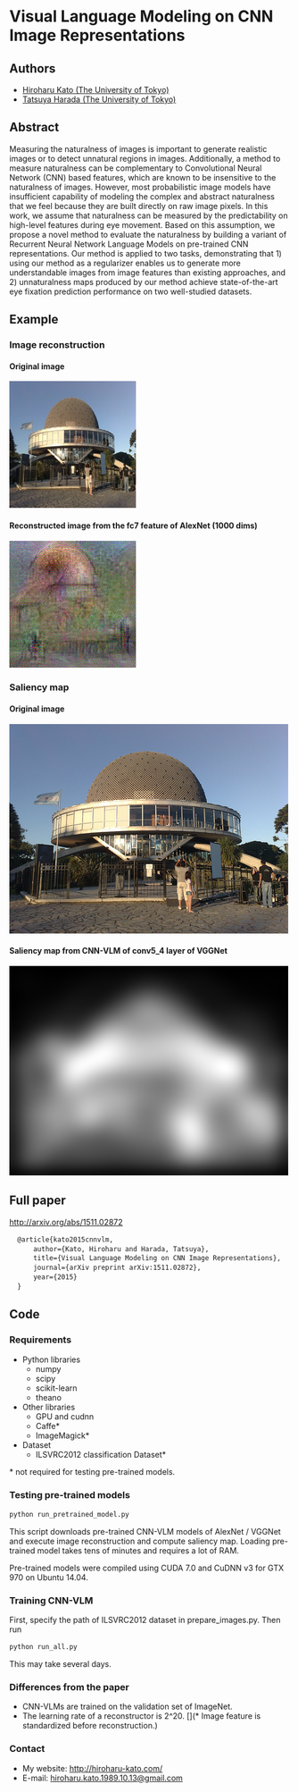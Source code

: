 # Visual Language Modeling on CNN Image Representations

## Authors
* [Hiroharu Kato (The University of Tokyo)](http://hiroharu-kato.com/)
* [Tatsuya Harada (The University of Tokyo)](http://www.isi.imi.i.u-tokyo.ac.jp/~harada/)

## Abstract
  Measuring the naturalness of images is important to generate realistic images or to detect unnatural regions in images. Additionally, a method to measure naturalness can be complementary to Convolutional Neural Network (CNN) based features, which are known to be insensitive to the naturalness of images. However, most probabilistic image models have insufficient capability of modeling the complex and abstract naturalness that we feel because they are built directly on raw image pixels. In this work, we assume that naturalness can be measured by the predictability on high-level features during eye movement. Based on this assumption, we propose a novel method to evaluate the naturalness by building a variant of Recurrent Neural Network Language Models on pre-trained CNN representations. Our method is applied to two tasks, demonstrating that 1) using our method as a regularizer enables us to generate more understandable images from image features than existing approaches, and 2) unnaturalness maps produced by our method achieve state-of-the-art eye fixation prediction performance on two well-studied datasets.

## Example

### Image reconstruction

#### Original image
![Original image](./testdata/024_227.png)

#### Reconstructed image from the fc7 feature of AlexNet (1000 dims)
![Reconstructed image](./testdata/reconstructed.png)


### Saliency map

#### Original image
![Original image](./testdata/024.jpg)

#### Saliency map from CNN-VLM of conv5_4 layer of VGGNet
![Saliency map](./testdata/saliency_map.png)

## Full paper
  http://arxiv.org/abs/1511.02872

```tex
  @article{kato2015cnnvlm,
      author={Kato, Hiroharu and Harada, Tatsuya},
      title={Visual Language Modeling on CNN Image Representations},
      journal={arXiv preprint arXiv:1511.02872},
      year={2015}
  }
```

## Code

### Requirements
  * Python libraries
    * numpy
    * scipy
    * scikit-learn
    * theano
  * Other libraries
    * GPU and cudnn
    * Caffe\*
    * ImageMagick\*
  * Dataset
    * ILSVRC2012 classification Dataset\*

\* not required for testing pre-trained models.

### Testing pre-trained models
```bash
python run_pretrained_model.py
```
This script downloads pre-trained CNN-VLM models of AlexNet / VGGNet and execute image reconstruction and compute saliency map. Loading pre-trained model takes tens of minutes and requires a lot of RAM.

Pre-trained models were compiled using CUDA 7.0 and CuDNN v3 for GTX 970 on Ubuntu 14.04.

### Training CNN-VLM
First, specify the path of ILSVRC2012 dataset in prepare_images.py. Then run
```bash
python run_all.py
```
This may take several days.

### Differences from the paper
* CNN-VLMs are trained on the validation set of ImageNet.
* The learning rate of a reconstructor is 2^20.
[](* Image feature is standardized before reconstruction.)

### Contact
* My website: http://hiroharu-kato.com/
* E-mail: hiroharu.kato.1989.10.13@gmail.com
